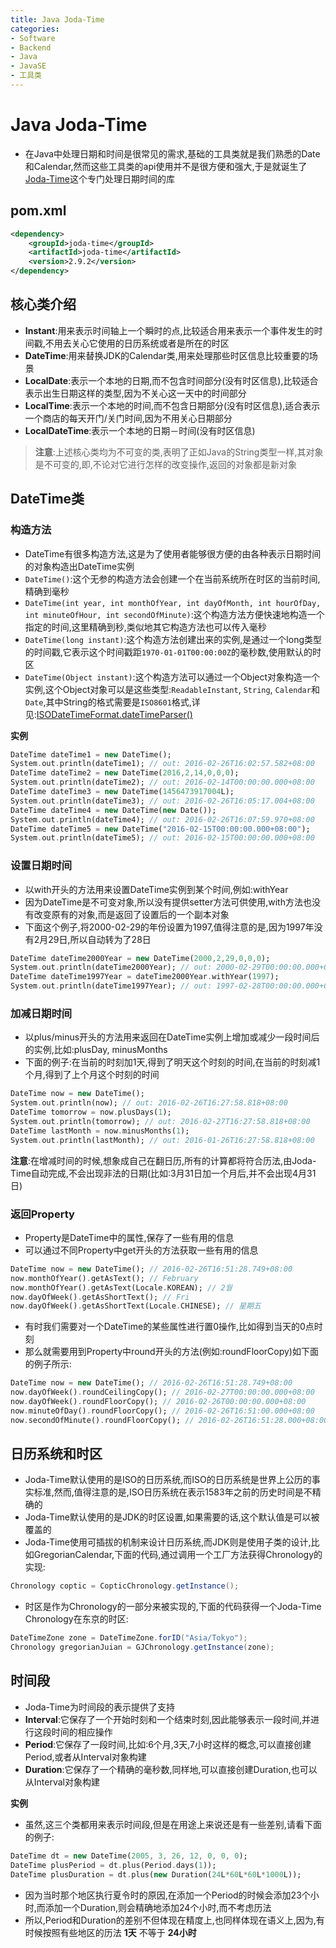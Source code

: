 ```yaml
---
title: Java Joda-Time
categories:
- Software
- Backend
- Java
- JavaSE
- 工具类
---
```

# Java Joda-Time

- 在Java中处理日期和时间是很常见的需求,基础的工具类就是我们熟悉的Date和Calendar,然而这些工具类的api使用并不是很方便和强大,于是就诞生了[Joda-Time](http://www.joda.org/joda-time/)这个专门处理日期时间的库

## pom.xml

```xml
<dependency>
    <groupId>joda-time</groupId>
    <artifactId>joda-time</artifactId>
    <version>2.9.2</version>
</dependency>
```

## 核心类介绍

- **Instant**:用来表示时间轴上一个瞬时的点,比较适合用来表示一个事件发生的时间戳,不用去关心它使用的日历系统或者是所在的时区
- **DateTime**:用来替换JDK的Calendar类,用来处理那些时区信息比较重要的场景
- **LocalDate**:表示一个本地的日期,而不包含时间部分(没有时区信息),比较适合表示出生日期这样的类型,因为不关心这一天中的时间部分
- **LocalTime**:表示一个本地的时间,而不包含日期部分(没有时区信息),适合表示一个商店的每天开门/关门时间,因为不用关心日期部分
- **LocalDateTime**:表示一个本地的日期－时间(没有时区信息)

> **注意**:上述核心类均为不可变的类,表明了正如Java的String类型一样,其对象是不可变的,即,不论对它进行怎样的改变操作,返回的对象都是新对象

## DateTime类

### 构造方法

- DateTime有很多构造方法,这是为了使用者能够很方便的由各种表示日期时间的对象构造出DateTime实例
- `DateTime()`:这个无参的构造方法会创建一个在当前系统所在时区的当前时间,精确到毫秒
- `DateTime(int year, int monthOfYear, int dayOfMonth, int hourOfDay, int minuteOfHour, int secondOfMinute)`:这个构造方法方便快速地构造一个指定的时间,这里精确到秒,类似地其它构造方法也可以传入毫秒
- `DateTime(long instant)`:这个构造方法创建出来的实例,是通过一个long类型的时间戳,它表示这个时间戳距`1970-01-01T00:00:00Z`的毫秒数,使用默认的时区
- `DateTime(Object instant)`:这个构造方法可以通过一个Object对象构造一个实例,这个Object对象可以是这些类型:`ReadableInstant`, `String`, `Calendar`和`Date`,其中String的格式需要是`ISO8601`格式,详见:[ISODateTimeFormat.dateTimeParser()](https://www.joda.org/joda-time/apidocs/org/joda/time/format/ISODateTimeFormat.html)

**实例**

```dart
DateTime dateTime1 = new DateTime();
System.out.println(dateTime1); // out: 2016-02-26T16:02:57.582+08:00
DateTime dateTime2 = new DateTime(2016,2,14,0,0,0);
System.out.println(dateTime2); // out: 2016-02-14T00:00:00.000+08:00
DateTime dateTime3 = new DateTime(1456473917004L);
System.out.println(dateTime3); // out: 2016-02-26T16:05:17.004+08:00
DateTime dateTime4 = new DateTime(new Date());
System.out.println(dateTime4); // out: 2016-02-26T16:07:59.970+08:00
DateTime dateTime5 = new DateTime("2016-02-15T00:00:00.000+08:00");
System.out.println(dateTime5); // out: 2016-02-15T00:00:00.000+08:00
```

### 设置日期时间

- 以with开头的方法用来设置DateTime实例到某个时间,例如:withYear
- 因为DateTime是不可变对象,所以没有提供setter方法可供使用,with方法也没有改变原有的对象,而是返回了设置后的一个副本对象
- 下面这个例子,将2000-02-29的年份设置为1997,值得注意的是,因为1997年没有2月29日,所以自动转为了28日

```dart
DateTime dateTime2000Year = new DateTime(2000,2,29,0,0,0);
System.out.println(dateTime2000Year); // out: 2000-02-29T00:00:00.000+08:00
DateTime dateTime1997Year = dateTime2000Year.withYear(1997);
System.out.println(dateTime1997Year); // out: 1997-02-28T00:00:00.000+08:00
```

### 加减日期时间

- 以plus/minus开头的方法用来返回在DateTime实例上增加或减少一段时间后的实例,比如:plusDay, minusMonths
- 下面的例子:在当前的时刻加1天,得到了明天这个时刻的时间,在当前的时刻减1个月,得到了上个月这个时刻的时间

```dart
DateTime now = new DateTime();
System.out.println(now); // out: 2016-02-26T16:27:58.818+08:00
DateTime tomorrow = now.plusDays(1);
System.out.println(tomorrow); // out: 2016-02-27T16:27:58.818+08:00
DateTime lastMonth = now.minusMonths(1);
System.out.println(lastMonth); // out: 2016-01-26T16:27:58.818+08:00
```

**注意**:在增减时间的时候,想象成自己在翻日历,所有的计算都将符合历法,由Joda-Time自动完成,不会出现非法的日期(比如:3月31日加一个月后,并不会出现4月31日)

### 返回Property

- Property是DateTime中的属性,保存了一些有用的信息
- 可以通过不同Property中get开头的方法获取一些有用的信息

```dart
DateTime now = new DateTime(); // 2016-02-26T16:51:28.749+08:00
now.monthOfYear().getAsText(); // February
now.monthOfYear().getAsText(Locale.KOREAN); // 2월
now.dayOfWeek().getAsShortText(); // Fri
now.dayOfWeek().getAsShortText(Locale.CHINESE); // 星期五
```

- 有时我们需要对一个DateTime的某些属性进行置0操作,比如得到当天的0点时刻
- 那么就需要用到Property中round开头的方法(例如:roundFloorCopy)如下面的例子所示:

```dart
DateTime now = new DateTime(); // 2016-02-26T16:51:28.749+08:00
now.dayOfWeek().roundCeilingCopy(); // 2016-02-27T00:00:00.000+08:00
now.dayOfWeek().roundFloorCopy(); // 2016-02-26T00:00:00.000+08:00
now.minuteOfDay().roundFloorCopy(); // 2016-02-26T16:51:00.000+08:00
now.secondOfMinute().roundFloorCopy(); // 2016-02-26T16:51:28.000+08:00
```

## 日历系统和时区

- Joda-Time默认使用的是ISO的日历系统,而ISO的日历系统是世界上公历的事实标准,然而,值得注意的是,ISO日历系统在表示1583年之前的历史时间是不精确的
- Joda-Time默认使用的是JDK的时区设置,如果需要的话,这个默认值是可以被覆盖的
- Joda-Time使用可插拔的机制来设计日历系统,而JDK则是使用子类的设计,比如GregorianCalendar,下面的代码,通过调用一个工厂方法获得Chronology的实现:

```java
Chronology coptic = CopticChronology.getInstance();
```

- 时区是作为Chronology的一部分来被实现的,下面的代码获得一个Joda-Time Chronology在东京的时区:

```java
DateTimeZone zone = DateTimeZone.forID("Asia/Tokyo");
Chronology gregorianJuian = GJChronology.getInstance(zone);
```

## 时间段

- Joda-Time为时间段的表示提供了支持
- **Interval**:它保存了一个开始时刻和一个结束时刻,因此能够表示一段时间,并进行这段时间的相应操作
- **Period**:它保存了一段时间,比如:6个月,3天,7小时这样的概念,可以直接创建Period,或者从Interval对象构建
- **Duration**:它保存了一个精确的毫秒数,同样地,可以直接创建Duration,也可以从Interval对象构建

**实例**

- 虽然,这三个类都用来表示时间段,但是在用途上来说还是有一些差别,请看下面的例子:

```dart
DateTime dt = new DateTime(2005, 3, 26, 12, 0, 0, 0);
DateTime plusPeriod = dt.plus(Period.days(1));
DateTime plusDuration = dt.plus(new Duration(24L*60L*60L*1000L));
```

- 因为当时那个地区执行夏令时的原因,在添加一个Period的时候会添加23个小时,而添加一个Duration,则会精确地添加24个小时,而不考虑历法
- 所以,Period和Duration的差别不但体现在精度上,也同样体现在语义上,因为,有时候按照有些地区的历法 **1天** 不等于 **24小时**